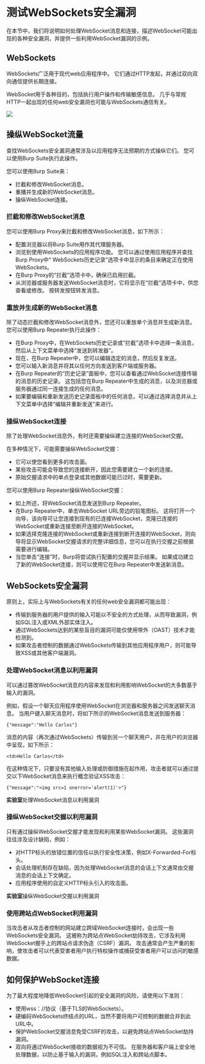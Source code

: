 # 测试WebSockets安全漏洞

在本节中，我们将说明如何处理WebSocket消息和连接，描述WebSocket可能出现的各种安全漏洞，并提供一些利用WebSocket漏洞的示例。

## WebSockets

WebSockets广泛用于现代web应用程序中。 它们通过HTTP发起，并通过双向双向通信提供长期连接。

WebSocket用于各种目的，包括执行用户操作和传输敏感信息。 几乎与常规HTTP一起出现的任何web安全漏洞也可能与WebSockets通信有关。

![](../../.gitbook/assets/image%20%2811%29.png)

## 操纵WebSocket流量

查找WebSockets安全漏洞通常涉及以应用程序无法预期的方式操纵它们。 您可以使用Burp Suite执行此操作。

您可以使用Burp Suite来：

* 拦截和修改WebSocket消息。
* 重播并生成新的WebSocket消息。
* 操纵WebSocket连接。

### 拦截和修改WebSocket消息

您可以使用Burp Proxy来拦截和修改WebSocket消息，如下所示：

* 配置浏览器以将Burp Suite用作其代理服务器。
* 浏览到使用WebSockets的应用程序功能。 您可以通过使用应用程序并查找Burp Proxy中“ WebSockets历史记录”选项卡中显示的条目来确定正在使用WebSockets。
* 在Burp Proxy的“拦截”选项卡中，确保已启用拦截。
* 从浏览器或服务器发送WebSocket消息时，它将显示在“拦截”选项卡中，供您查看或修改。 按转发按钮转发消息。

### 重放并生成新的WebSocket消息

除了动态拦截和修改WebSocket消息外，您还可以重放单个消息并生成新消息。 您可以使用Burp Repeater执行此操作：

* 在Burp Proxy中，在WebSockets历史记录或“拦截”选项卡中选择一条消息，然后从上下文菜单中选择“发送到转发器”。
* 现在，在Burp Repeater中，您可以编辑选定的消息，然后反复发送。
* 您可以输入新消息并将其以任何方向发送到客户端或服务器。
* 在Burp Repeater的“历史记录”面板中，您可以查看通过WebSocket连接传输的消息的历史记录。 这包括您在Burp Repeater中生成的消息，以及浏览器或服务器通过同一连接生成的任何消息。
* 如果要编辑和重新发送历史记录面板中的任何消息，可以通过选择消息并从上下文菜单中选择“编辑并重新发送”来进行。

### 操纵WebSocket连接

除了处理WebSocket消息外，有时还需要操纵建立连接的WebSocket交握。

在多种情况下，可能需要操纵WebSocket交握：

* 它可以使您看到更多的攻击面。
* 某些攻击可能会导致您的连接断开，因此您需要建立一个新的连接。
* 原始交握请求中的单点登录或其他数据可能已过时，需要更新。

您可以使用Burp Repeater操纵WebSocket交握：

* 如上所述，将WebSocket消息发送到Burp Repeater。
* 在Burp Repeater中，单击WebSocket URL旁边的铅笔图标。 这将打开一个向导，该向导可让您连接到现有的已连接WebSocket，克隆已连接的WebSocket或重新连接至断开连接的WebSocket。
* 如果选择克隆连接的WebSocket或重新连接到断开连接的WebSocket，则向导将显示WebSocket交握请求的完整详细信息，您可以在执行交握之前根据需要进行编辑。
* 当您单击“连接”时，Burp将尝试执行配置的交握并显示结果。 如果成功建立了新的WebSocket连接，则可以使用它在Burp Repeater中发送新消息。

## WebSockets安全漏洞

原则上，实际上与WebSockets有关的任何web安全漏洞都可能出现：

* 传输到服务器的用户提供的输入可能以不安全的方式处理，从而导致漏洞，例如SQL注入或XML外部实体注入。
* 通过WebSockets达到的某些盲目的漏洞可能仅使用带外（OAST）技术才能检测到。
* 如果攻击者控制的数据通过WebSockets传输到其他应用程序用户，则可能导致XSS或其他客户端漏洞。

### 处理WebSocket消息以利用漏洞

可以通过篡改WebSocket消息的内容来发现和利用影响WebSocket的大多数基于输入的漏洞。

例如，假设一个聊天应用程序使用WebSocket在浏览器和服务器之间发送聊天消息。 当用户键入聊天消息时，将如下所示的WebSocket消息发送到服务器：

```text
{"message":"Hello Carlos"}
```

消息的内容（再次通过WebSockets）传输到另一个聊天用户，并在用户的浏览器中呈现，如下所示：

```text
<td>Hello Carlos</td>
```

在这种情况下，只要没有其他输入处理或防御措施在起作用，攻击者就可以通过提交以下WebSocket消息来执行概念验证XSS攻击：

```text
{"message":"<img src=1 onerror='alert(1)'>"}
```

**实验室**处理WebSocket消息以利用漏洞

### 操纵WebSocket交握以利用漏洞

只有通过操纵WebSocket交握才能发现和利用某些WebSocket漏洞。 这些漏洞往往涉及设计缺陷，例如：

* 对HTTP标头的放错位置的信任以执行安全性决策，例如X-Forwarded-For标头。
* 会话处理机制存在缺陷，因为处理WebSocket消息的会话上下文通常由交握消息的会话上下文确定。
* 应用程序使用的自定义HTTP标头引入的攻击面。

**实验室**操纵WebSocket交握以利用漏洞

### 使用跨站点WebSocket利用漏洞

当攻击者从攻击者控制的网站建立跨域WebSocket连接时，会出现一些WebSockets安全漏洞。 这被称为跨站点WebSocket劫持攻击，它涉及利用WebSocket握手上的跨站点请求伪造（CSRF）漏洞。 攻击通常会产生严重的影响，使攻击者可以代表受害者用户执行特权操作或捕获受害者用户可以访问的敏感数据。

## 如何保护WebSocket连接

为了最大程度地降低WebSocket引起的安全漏洞的风险，请使用以下准则：

* 使用wss：//协议（基于TLS的WebSockets）。
* 硬编码WebSockets终结点的URL，当然不要将用户可控制的数据合并到此URL中。
* 保护WebSocket交握消息免受CSRF的攻击，以避免跨站点WebSocket劫持漏洞。
* 双向将通过WebSocket接收的数据视为不可信。 在服务器和客户端上安全地处理数据，以防止基于输入的漏洞，例如SQL注入和跨站点脚本。

